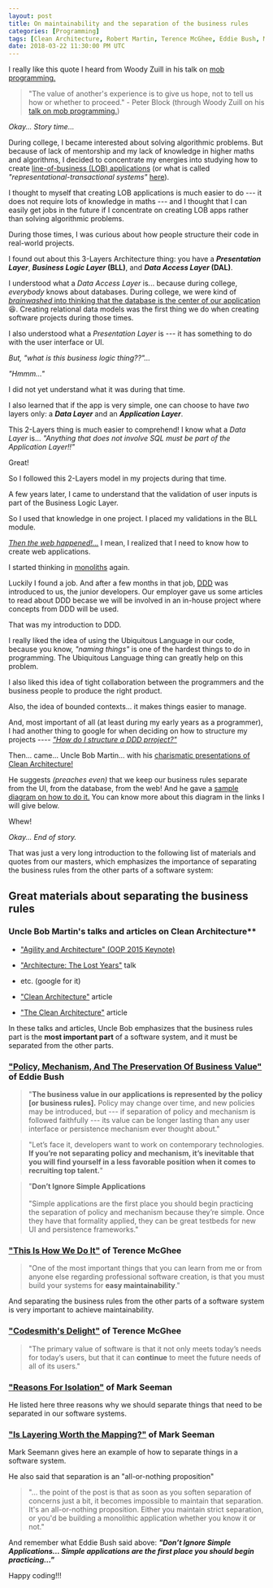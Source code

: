 ```yaml
---
layout: post
title: On maintainability and the separation of the business rules
categories: [Programming]
tags: [Clean Architecture, Robert Martin, Terence McGhee, Eddie Bush, Mark Seemann, Woody Zuill]
date: 2018-03-22 11:30:00 PM UTC
---
```


<!-- January 22, 2018 -->

I really like this quote I heard from Woody Zuill in his talk on [mob programming.](https://www.youtube.com/watch?v=sLEsWB1wZMA)

> "The value of another's experience is to give us hope, not to tell us how or whether to proceed." - Peter Block (through Woody Zuill on his [talk on mob programming.](https://www.youtube.com/watch?v=sLEsWB1wZMA))

_Okay... Story time..._

During college, I became interested about solving algorithmic problems. But because of lack of mentorship and my lack of knowledge in higher maths and algorithms, I decided to concentrate my energies into studying how to create [line-of-business (LOB) applications](https://blogs.msdn.microsoft.com/dragoman/2007/07/19/what-is-a-lob-application/) (or what is called _"representational-transactional systems"_ [here](https://aryehoffman.com/entry/classifying-software/)).

I thought to myself that creating LOB applications is much easier to do --- it does not require lots of knowledge in maths --- and I thought that I can easily get jobs in the future if I concentrate on creating LOB apps rather than solving algorithmic problems.

During those times, I was curious about how people structure their code in real-world projects.

<!--more-->

I found out about this 3-Layers Architecture thing: you have a **_Presentation Layer_**, **_Business Logic Layer_ (BLL)**, and **_Data Access Layer_ (DAL)**.

I understood what a _Data Access Layer_ is... because during college, _everybody_ knows about databases. During college, we were kind of [_brainwashed_ into thinking that the database is the center of our application](http://blog.cleancoder.com/uncle-bob/2012/05/15/NODB.html) :laughing:. Creating relational data models was the first thing we do when creating software projects during those times.

I also understood what a _Presentation Layer_ is --- it has something to do with the user interface or UI.

_But, "what is this business logic thing??"..._

_"Hmmm..."_

I did not yet understand what it was during that time.

I also learned that if the app is very simple, one can choose to have _two_ layers only: a **_Data Layer_** and an **_Application Layer_**.

This 2-Layers thing is much easier to comprehend! I know what a _Data Layer_ is... _"Anything that does not involve SQL must be part of the Application Layer!!"_

Great!

So I followed this 2-Layers model in my projects during that time.

A few years later, I came to understand that the validation of user inputs is part of the Business Logic Layer.

So I used that knowledge in one project. I placed my validations in the BLL module.

[_Then the web happened!..._](https://youtu.be/0oGpWmS0aYQ?t=954) I mean, I realized that I need to know how to create web applications.

I started thinking in [monoliths](https://en.wikipedia.org/wiki/Monolithic_application) again.

Luckily I found a job. And after a few months in that job, [DDD](https://en.wikipedia.org/wiki/Domain-driven_design) was introduced to us, the junior developers. Our employer gave us some articles to read about DDD becase we will be involved in an in-house project where concepts from DDD will be used.

That was my introduction to DDD.

I really liked the idea of using the Ubiquitous Language in our code, because you know, _"naming things"_ is one of the hardest things to do in programming. The Ubiquitous Language thing can greatly help on this problem.

I also liked this idea of tight collaboration between the programmers and the business people to produce the right product.

Also, the idea of bounded contexts... it makes things easier to manage.

And, most important of all (at least during my early years as a programmer), I had another thing to google for when deciding on how to structure my projects ---- [_"How do I structure a DDD prroject?"_](https://www.google.com.ph/search?q=How+do+I+structure+a+DDD+prroject)

Then... came... Uncle Bob Martin... with his [charismatic presentations of Clean Architecture!](2017-04-15-agility-and-architecture-by-uncle-bob-martin-oop-2015-keynote)

He suggests _(preaches even)_ that we keep our business rules separate from the UI, from the database, from the web! And he gave a [sample diagram on how to do it.](/images/2017/CleanArchitectureDesignByUncleBobMartin.png) You can know more about this diagram in the links I will give below.

Whew!

_Okay... End of story._

That was just a very long introduction to the following list of materials and quotes from our masters, which emphasizes the importance of separating the business rules from the other parts of a software system:

## Great materials about separating the business rules

### Uncle Bob Martin's talks and articles on Clean Architecture\*\*

* ["Agility and Architecture" (OOP 2015 Keynote)](https://www.youtube.com/watch?v=0oGpWmS0aYQ)

* ["Architecture: The Lost Years"](https://www.youtube.com/watch?v=Nsjsiz2A9mg) talk

* etc. (google for it)

* ["Clean Architecture"](http://blog.cleancoder.com/uncle-bob/2011/11/22/Clean-Architecture.html) article

* ["The Clean Architecture"](http://blog.cleancoder.com/uncle-bob/2012/08/13/the-clean-architecture.html) article

In these talks and articles, Uncle Bob emphasizes that the business rules part is the **most important part** of a software system, and it must be separated from the other parts.

### ["Policy, Mechanism, And The Preservation Of Business Value"](http://craftsmanshipcounts.com/policy-mechanism-preservation-business-value/) of Eddie Bush

> "**The business value in our applications is represented by the policy [or business rules].** Policy may change over time, and new policies may be introduced, but --- if separation of policy and mechanism is followed faithfully --- its value can be longer lasting than any user interface or persistence mechanism ever thought about."

> "Let’s face it, developers want to work on contemporary technologies. **If you’re not separating policy and mechanism, it’s inevitable that you will find yourself in a less favorable position when it comes to recruiting top talent.**"

> "**Don’t Ignore Simple Applications**
 > <br /><br />
> "Simple applications are the first place you should begin practicing the separation of policy and mechanism because they’re simple. Once they have that formality applied, they can be great testbeds for new UI and persistence frameworks."

### ["This Is How We Do It"](https://terencemcghee.com/Articles/Tech/2015/10/25/A0B2606228759D1A888E0AFFDB9DADE0.html) of Terence McGhee

> "One of the most important things that you can learn from me or from anyone else regarding professional software creation, is that you must build your systems for **easy maintainability**."

And separating the business rules from the other parts of a software system is very important to achieve maintainability.

### ["Codesmith's Delight"](https://terencemcghee.com/Articles/Tech/2016/10/15/551B3828CD47198C7C5A58903228DA71.html) of Terence McGhee

> "The primary value of software is that it not only meets today’s needs for today’s users, but that it can **continue** to meet the future needs of all of its users."

### ["Reasons For Isolation"](https://blogs.msdn.microsoft.com/ploeh/2007/05/30/reasons-for-isolation/) of Mark Seeman

He listed here three reasons why we should separate things that need to be separated in our software systems.

### ["Is Layering Worth the Mapping?"](http://blog.ploeh.dk/2012/02/09/IsLayeringWorththeMapping/) of Mark Seeman

Mark Seemann gives here an example of how to separate things in a software system.

He also said that separation is an "all-or-nothing proposition"

> "... the point of the post is that as soon as you soften separation of concerns just a bit, it becomes impossible to maintain that separation. It's an all-or-nothing proposition. Either you maintain strict separation, or you'd be building a monolithic application whether you know it or not."

And remember what Eddie Bush said above: **_"Don’t Ignore Simple Applications... Simple applications are the first place you should begin practicing..."_**

Happy coding!!!
